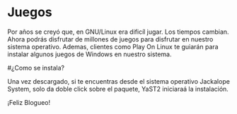 ﻿# Juegos

Por años se creyó que, en GNU/Linux era dificíl jugar.
Los tiempos cambian.
Ahora podrás disfrutar de millones de juegos para disfrutar en nuestro sistema operativo. Ademas, clientes como Play On Linux te guiarán para instalar algunos juegos de Windows en nuestro sistema.

#¿Como se instala?

Una vez descargado, si te encuentras desde el sistema operativo Jackalope System, solo da doble click sobre el paquete, YaST2 iniciaraá la instalación.

¡Feliz Blogueo!

